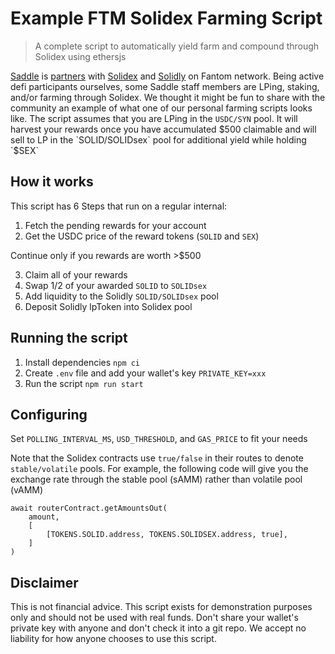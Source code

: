 # Example FTM Solidex Farming Script

> A complete script to automatically yield farm and compound through Solidex using ethersjs

[Saddle](https://saddle.exchange/) is [partners](https://twitter.com/SolidexFantom/status/1496145389736574985) with [Solidex](https://solidexfinance.com/#/home) and [Solidly](https://solidly.exchange/) on Fantom network. Being active defi participants ourselves, some Saddle staff members are LPing, staking, and/or farming through Solidex. We thought it might be fun to share with the community an example of what one of our personal farming scripts looks like. The script assumes that you are LPing in the `USDC/SYN` pool. It will harvest your rewards once you have accumulated $500 claimable and will sell to LP in the `SOLID/SOLIDsex` pool for additional yield while holding `$SEX`

## How it works

This script has 6 Steps that run on a regular internal:

1. Fetch the pending rewards for your account
2. Get the USDC price of the reward tokens (`SOLID` and `SEX`)

Continue only if you rewards are worth >$500

3. Claim all of your rewards
4. Swap 1/2 of your awarded `SOLID` to `SOLIDsex`
5. Add liquidity to the Solidly `SOLID/SOLIDsex` pool
6. Deposit Solidly lpToken into Solidex pool

## Running the script
1. Install dependencies `npm ci`
2. Create `.env` file and add your wallet's key `PRIVATE_KEY=xxx`
3. Run the script `npm run start`

## Configuring
Set `POLLING_INTERVAL_MS`, `USD_THRESHOLD`, and `GAS_PRICE` to fit your needs

Note that the Solidex contracts use `true/false` in their routes to denote `stable/volatile` pools. 
For example, the following code will give you the exchange rate through the stable pool (sAMM) rather than volatile pool (vAMM)
```
await routerContract.getAmountsOut(
    amount,
    [
        [TOKENS.SOLID.address, TOKENS.SOLIDSEX.address, true],
    ]
)
```

## Disclaimer
This is not financial advice. This script exists for demonstration purposes only and should not be used with real funds. Don't share your wallet's private key with anyone and don't check it into a git repo. We accept no liability for how anyone chooses to use this script. 
